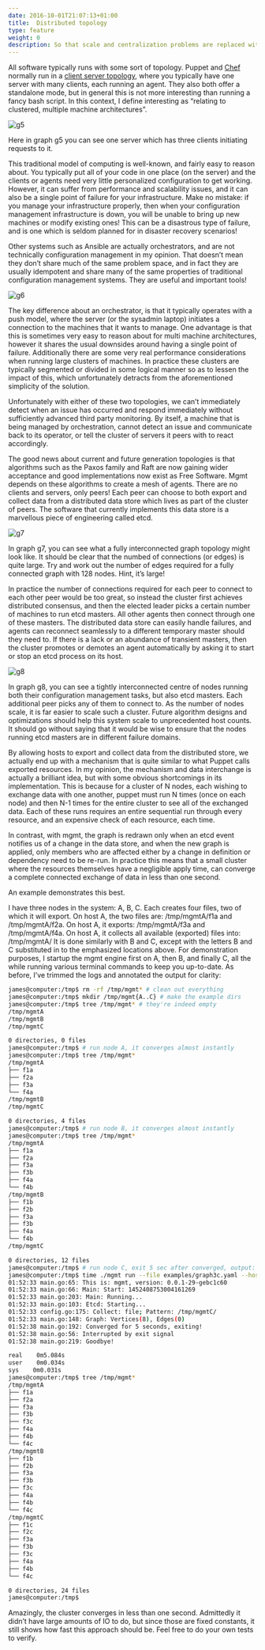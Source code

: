 ```yaml
---
date: 2016-10-01T21:07:13+01:00
title:  Distributed topology
type: feature
weight: 0
description: So that scale and centralization problems are replaced with a robust distributed system.
---
```


All software typically runs with some sort of topology. Puppet and [Chef](https://en.wikipedia.org/wiki/Chef_%28software%29) normally run in a [client server topology](https://en.wikipedia.org/wiki/Client%E2%80%93server_model), where you typically have one server with many clients, each running an agent. They also both offer a standalone mode, but in general this is not more interesting than running a fancy bash script. In this context, I define interesting as “relating to clustered, multiple machine architectures”.

![g5](/images/graph5.png)

Here in graph g5 you can see one server which has three clients initiating requests to it.

This traditional model of computing is well-known, and fairly easy to reason about. You typically put all of your code in one place (on the server) and the clients or agents need very little personalized configuration to get working. However, it can suffer from performance and scalability issues, and it can also be a single point of failure for your infrastructure. Make no mistake: if you manage your infrastructure properly, then when your configuration management infrastructure is down, you will be unable to bring up new machines or modify existing ones! This can be a disastrous type of failure, and is one which is seldom planned for in disaster recovery scenarios!

Other systems such as Ansible are actually orchestrators, and are not technically configuration management in my opinion. That doesn’t mean they don’t share much of the same problem space, and in fact they are usually idempotent and share many of the same properties of traditional configuration management systems. They are useful and important tools!

![g6](/images/graph6.png)

The key difference about an orchestrator, is that it typically operates with a push model, where the server (or the sysadmin laptop) initiates a connection to the machines that it wants to manage. One advantage is that this is sometimes very easy to reason about for multi machine architectures, however it shares the usual downsides around having a single point of failure. Additionally there are some very real performance considerations when running large clusters of machines. In practice these clusters are typically segmented or divided in some logical manner so as to lessen the impact of this, which unfortunately detracts from the aforementioned simplicity of the solution.

Unfortunately with either of these two topologies, we can’t immediately detect when an issue has occurred and respond immediately without sufficiently advanced third party monitoring. By itself, a machine that is being managed by orchestration, cannot detect an issue and communicate back to its operator, or tell the cluster of servers it peers with to react accordingly.

The good news about current and future generation topologies is that algorithms such as the Paxos family and Raft are now gaining wider acceptance and good implementations now exist as Free Software. Mgmt depends on these algorithms to create a mesh of agents. There are no clients and servers, only peers! Each peer can choose to both export and collect data from a distributed data store which lives as part of the cluster of peers. The software that currently implements this data store is a marvellous piece of engineering called etcd.

![g7](/images/graph7.png)

In graph g7, you can see what a fully interconnected graph topology might look like. It should be clear that the numbed of connections (or edges) is quite large. Try and work out the number of edges required for a fully connected graph with 128 nodes. Hint, it’s large!

In practice the number of connections required for each peer to connect to each other peer would be too great, so instead the cluster first achieves distributed consensus, and then the elected leader picks a certain number of machines to run etcd masters. All other agents then connect through one of these masters. The distributed data store can easily handle failures, and agents can reconnect seamlessly to a different temporary master should they need to. If there is a lack or an abundance of transient masters, then the cluster promotes or demotes an agent automatically by asking it to start or stop an etcd process on its host.

![g8](/images/graph8.png)

In graph g8, you can see a tightly interconnected centre of nodes running both their configuration management tasks, but also etcd masters. Each additional peer picks any of them to connect to. As the number of nodes scale, it is far easier to scale such a cluster. Future algorithm designs and optimizations should help this system scale to unprecedented host counts. It should go without saying that it would be wise to ensure that the nodes running etcd masters are in different failure domains.

By allowing hosts to export and collect data from the distributed store, we actually end up with a mechanism that is quite similar to what Puppet calls exported resources. In my opinion, the mechanism and data interchange is actually a brilliant idea, but with some obvious shortcomings in its implementation. This is because for a cluster of N nodes, each wishing to exchange data with one another, puppet must run N times (once on each node) and then N-1 times for the entire cluster to see all of the exchanged data. Each of these runs requires an entire sequential run through every resource, and an expensive check of each resource, each time.

In contrast, with mgmt, the graph is redrawn only when an etcd event notifies us of a change in the data store, and when the new graph is applied, only members who are affected either by a change in definition or dependency need to be re-run. In practice this means that a small cluster where the resources themselves have a negligible apply time, can converge a complete connected exchange of data in less than one second.

An example demonstrates this best.

I have three nodes in the system: A, B, C.
Each creates four files, two of which it will export.
On host A, the two files are: /tmp/mgmtA/f1a and /tmp/mgmtA/f2a.
On host A, it exports: /tmp/mgmtA/f3a and /tmp/mgmtA/f4a.
On host A, it collects all available (exported) files into: /tmp/mgmtA/
It is done similarly with B and C, except with the letters B and C substituted in to the emphasized locations above.
For demonstration purposes, I startup the mgmt engine first on A, then B, and finally C, all the while running various terminal commands to keep you up-to-date.
As before, I’ve trimmed the logs and annotated the output for clarity:

```bash
james@computer:/tmp$ rm -rf /tmp/mgmt* # clean out everything
james@computer:/tmp$ mkdir /tmp/mgmt{A..C} # make the example dirs
james@computer:/tmp$ tree /tmp/mgmt* # they're indeed empty
/tmp/mgmtA
/tmp/mgmtB
/tmp/mgmtC

0 directories, 0 files
james@computer:/tmp$ # run node A, it converges almost instantly
james@computer:/tmp$ tree /tmp/mgmt*
/tmp/mgmtA
├── f1a
├── f2a
├── f3a
└── f4a
/tmp/mgmtB
/tmp/mgmtC

0 directories, 4 files
james@computer:/tmp$ # run node B, it converges almost instantly
james@computer:/tmp$ tree /tmp/mgmt*
/tmp/mgmtA
├── f1a
├── f2a
├── f3a
├── f3b
├── f4a
└── f4b
/tmp/mgmtB
├── f1b
├── f2b
├── f3a
├── f3b
├── f4a
└── f4b
/tmp/mgmtC

0 directories, 12 files
james@computer:/tmp$ # run node C, exit 5 sec after converged, output:
james@computer:/tmp$ time ./mgmt run --file examples/graph3c.yaml --hostname c --converged-timeout=5
01:52:33 main.go:65: This is: mgmt, version: 0.0.1-29-gebc1c60
01:52:33 main.go:66: Main: Start: 1452408753004161269
01:52:33 main.go:203: Main: Running...
01:52:33 main.go:103: Etcd: Starting...
01:52:33 config.go:175: Collect: file; Pattern: /tmp/mgmtC/
01:52:33 main.go:148: Graph: Vertices(8), Edges(0)
01:52:38 main.go:192: Converged for 5 seconds, exiting!
01:52:38 main.go:56: Interrupted by exit signal
01:52:38 main.go:219: Goodbye!

real    0m5.084s
user    0m0.034s
sys    0m0.031s
james@computer:/tmp$ tree /tmp/mgmt*
/tmp/mgmtA
├── f1a
├── f2a
├── f3a
├── f3b
├── f3c
├── f4a
├── f4b
└── f4c
/tmp/mgmtB
├── f1b
├── f2b
├── f3a
├── f3b
├── f3c
├── f4a
├── f4b
└── f4c
/tmp/mgmtC
├── f1c
├── f2c
├── f3a
├── f3b
├── f3c
├── f4a
├── f4b
└── f4c

0 directories, 24 files
james@computer:/tmp$
```

Amazingly, the cluster converges in less than one second. Admittedly it didn’t have large amounts of IO to do, but since those are fixed constants, it still shows how fast this approach should be. Feel free to do your own tests to verify.

